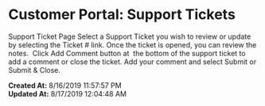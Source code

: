 # Customer Portal: Support Tickets

Support Ticket Page Select a Support Ticket you wish to review or update by selecting the Ticket # link. Once the ticket is opened, you can review the notes.  Click Add Comment button at  the bottom of the support ticket to add a comment or close the ticket. Add your comment and select Submit or Submit &amp; Close.  

**Created At:** 8/16/2019 11:57:57 PM  
**Updated At:** 8/17/2019 12:04:48 AM  


